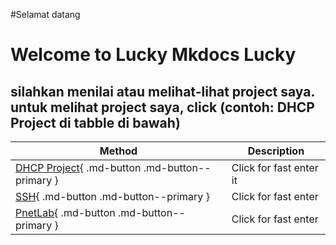 #Selamat datang

# Welcome to Lucky Mkdocs Lucky

## silahkan menilai atau melihat-lihat project saya. untuk melihat project saya, click (contoh: DHCP Project di tabble di bawah)

| Method      | Description                          |
| ----------- | ------------------------------------ |
| [DHCP Project](dhcp-project/DHCP-Project.md){ .md-button .md-button--primary } | Click for fast enter it |
| [SSH](SSH/Project-SSH.md){ .md-button .md-button--primary } | Click for fast enter |
| [PnetLab](PnetLab/PnetLab.md){ .md-button .md-button--primary } | Click for fast enter |



